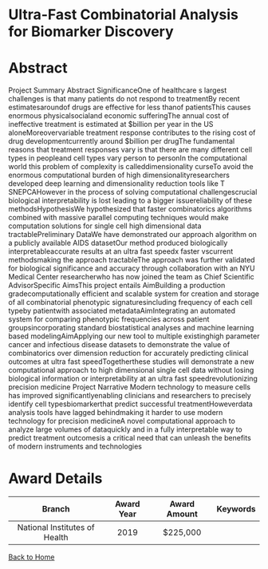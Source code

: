 
Ultra-Fast Combinatorial Analysis for Biomarker Discovery
=========================================================

# Abstract


Project Summary Abstract SignificanceOne of healthcare s largest challenges is that many patients do not respond to treatmentBy recent estimatesaroundof drugs are effective for less thanof patientsThis causes enormous physicalsocialand economic sufferingThe annual cost of ineffective treatment is estimated at $billion per year in the US aloneMoreovervariable treatment response contributes to the rising cost of drug developmentcurrently around $billion per drugThe fundamental reasons that treatment responses vary is that there are many different cell types in peopleand cell types vary person to personIn the computational world this problem of complexity is calleddimensionality curseTo avoid the enormous computational burden of high dimensionalityresearchers developed deep learning and dimensionality reduction tools like T SNEPCAHowever in the process of solving computational challengescrucial biological interpretability is lost leading to a bigger issuereliability of these methodsHypothesisWe hypothesized that faster combinatorics algorithms combined with massive parallel computing techniques would make computation solutions for single cell high dimensional data tractablePreliminary DataWe have demonstrated our approach algorithm on a publicly available AIDS datasetOur method produced biologically interpretableaccurate results at an ultra fast speedx faster vscurrent methodsmaking the approach tractableThe approach was further validated for biological significance and accuracy through collaboration with an NYU Medical Center researcherwho has now joined the team as Chief Scientific AdvisorSpecific AimsThis project entails AimBuilding a production gradecomputationally efficient and scalable system for creation and storage of all combinatorial phenotypic signaturesincluding frequency of each cell typeby patientwith associated metadataAimIntegrating an automated system for comparing phenotypic frequencies across patient groupsincorporating standard biostatistical analyses and machine learning based modelingAimApplying our new tool to multiple existinghigh parameter cancer and infectious disease datasets to demonstrate the value of combinatorics over dimension reduction for accurately predicting clinical outcomes at ultra fast speedTogetherthese studies will demonstrate a new computational approach to high dimensional single cell data without losing biological information or interpretability at an ultra fast speedrevolutionizing precision medicine Project Narrative Modern technology to measure cells has improved significantlyenabling clinicians and researchers to precisely identify cell typesbiomarkerthat predict successful treatmentHoweverdata analysis tools have lagged behindmaking it harder to use modern technology for precision medicineA novel computational approach to analyze large volumes of dataquickly and in a fully interpretable way to predict treatment outcomesis a critical need that can unleash the benefits of modern instruments and technologies  

# Award Details

|Branch|Award Year|Award Amount|Keywords|
| :---: | :---: | :---: | :---: |
|National Institutes of Health|2019|$225,000||
  
  


[Back to Home](https://github.com/chrischow/dod_sbir_awards/Reports/JH/#2441)
